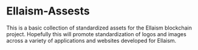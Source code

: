 # Ellaism-Assests
This is a basic collection of standardized assets for the Ellaism blockchain project.
Hopefully this will promote standardization of logos and images across a variety of applications and websites developed for Ellaism.
